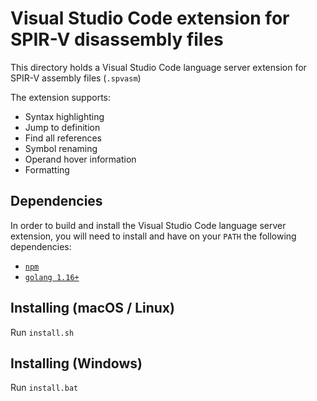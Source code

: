 # Visual Studio Code extension for SPIR-V disassembly files

This directory holds a Visual Studio Code language server extension for SPIR-V assembly files (`.spvasm`)

The extension supports:
* Syntax highlighting
* Jump to definition
* Find all references
* Symbol renaming
* Operand hover information
* Formatting

## Dependencies

In order to build and install the Visual Studio Code language server extension, you will need to install and have on your `PATH` the following dependencies:
* [`npm`](https://www.npmjs.com/)
* [`golang 1.16+`](https://golang.org/)

## Installing (macOS / Linux)

Run `install.sh`

## Installing (Windows)

Run `install.bat`
